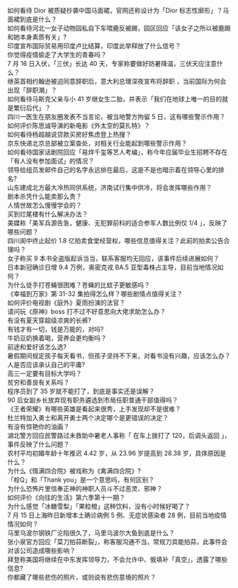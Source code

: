 如何看待 Dior 被质疑抄袭中国马面裙，官网还称设计为「Dior 标志性廓形」？马面裙到底是什么？  
如何看待河北一女子动物园私自下车喂鹿反被踢，园区回应「该女子之所以被鹿踢和她本身素质有关」?  
印度宣布国际贸易用印度卢比结算，印度此举释放了什么信号？  
你觉得疫情偷走了大学生的青春吗？  
7 月 16 日入伏，「三伏」长达 40 天，专家称要做好防暑降温，三伏天应注意什么？  
继英首相约翰逊被迫同意辞职后，意大利总理深夜宣布将辞职 ，当前国际为何会出现「辞职潮」？  
如何看待马斯克父亲与小 41 岁继女生二胎，并表示「我们在地球上唯一的目的就是繁衍后代」？  
四川一医生在朋友圈发表不当言论，被当地警方拘留 5 日，这有哪些警示作用？  
如何评价陈思诚导演的新电影《外太空的莫扎特》？  
如何看待杨超越说贷款买房好焦虑登上热搜？  
京东快递北京总部被立案查处，对相关行业能起到哪些警示作用？  
如何看待国家话剧院回应「易烊千玺等艺人考编」，称今年应届毕业生招聘不存在「有人没有参加面试」的情况？  
领导给组员发邮件自己的名字永远排在最后，这是不是也暗示着在领导心里的排名?  
山东建成北方最大冷热同供系统，济南试行集中供冷，将会发挥哪些作用？  
剧本杀凭什么能卖那么贵？  
人情世故怎么慢慢学会的？  
买到烂尾楼有什么解决办法？  
美媒称「美军兵源告急，健康、无犯罪前科的适合参军人数比例仅 1/4 」，反映了哪些问题？  
四川阆中终止起价 1.8 亿拍卖食堂经营权，哪些信息值得关注？此前的拍卖公告合理吗？  
女子称买 9 本书全盗版起诉当当，联系客服均无回应，该事件后续进展如何？  
日本新冠确诊日增 9.4 万例，奥密克戎 BA.5 亚型毒株占主导，目前当地情况如何？  
为什么徒手打苍蝇很困难？苍蝇的比蚊子更敏感吗？  
《幸福到万家》第 31-32 集拍得怎么样？哪些剧情点值得关注？  
如何评价电视剧《庭外》夏雨扮演的法官？  
请问玩《原神》boss 打不过不好意思向大佬求助怎么办？  
有没有夏天穿超级凉爽的长裤?  
有钱才有一切，钱是万能的，对吗?  
牛奶豆奶换着喝，营养会更均衡吗？  
前途和爱好该怎么选?  
暑假期间规定孩子每天看书，但孩子坚持不下来，对看书没有兴趣，应该怎么办？  
人是否应该承认自己的平庸?  
高三一定要有目标大学吗？  
贫穷和善良有关系吗？  
程序员到了 35 岁就不能打了，到底是事实还是误解？  
90 后女副乡长放弃现有职务遴选到市局任职普通干部值得吗？  
《王者荣耀》有哪些英雄是看起来很秀，上手发现却不是很难？  
杜兰特加入勇士和离开勇士两个决定哪个是更错误的决定？  
有没有惊艳你的油画？  
湖北警方回应民警路过未救助中暑老人事称「 在车上拨打了 120，后调头返回 」，事件反映了什么问题？  
农村平均初婚年龄十年推迟 4.42 岁，从 23.96 岁提高到 28.38 岁，具体原因是什么？  
为什么《情满四合院》被戏称为《禽满四合院》?  
「栓Q」和「Thank you」是一个意思吗，有何区别？  
为什么恐怖片里信奉正神的神职人员斗不过恶灵、邪神？  
如何评价《向往的生活》第六季第十一期？  
为什么感觉「冰糖雪梨」「果粒橙」这种饮料，没有小时候好喝了？  
7 月 15 日上海昨日新增本土确诊病例 5 例、无症状感染者 28 例，目前当地疫情情况如何？  
马里乌波尔钢铁厂沦陷很久了，马里乌波尔大鱼到底是什么？  
张小泉官方回应「菜刀拍蒜断裂」，称客服沟通不当，常规刀具能拍蒜，此事件会对该公司造成哪些影响？  
拜登称美国将继续在中东发挥领导力，不会允许中、俄填补「真空」，透露了哪些信息?  
你都藏了哪些悲伤的照片，或则说有悲伤意境的照片？  
